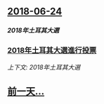 ## [2018-06-24](/zh/news/2018/06/24/index.md)

##### 2018年土耳其大選
### [2018年土耳其大選進行投票 ](/zh/news/2018/06/24/2018年土耳其大選進行投票.md)
_上下文: 2018年土耳其大選_

## [前一天...](/zh/news/2018/06/23/index.md)

